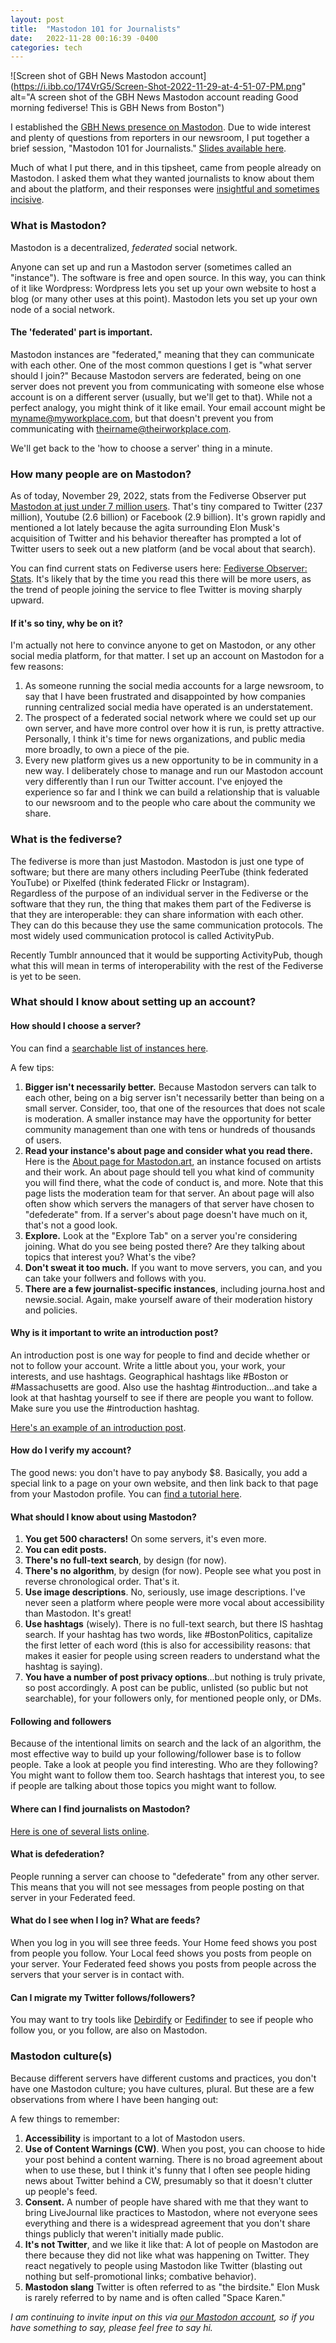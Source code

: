 ```yaml
---
layout: post
title:  "Mastodon 101 for Journalists"
date:   2022-11-28 00:16:39 -0400
categories: tech
---
```


![Screen shot of GBH News Mastodon account](https://i.ibb.co/174VrG5/Screen-Shot-2022-11-29-at-4-51-07-PM.png" alt="A screen shot of the GBH News Mastodon account reading Good morning fediverse! This is GBH News from Boston")

I established the [GBH News presence on Mastodon](https://mastodon.social/@gbhnews). Due to wide interest and plenty of questions from reporters in our newsroom, I put together a brief session, "Mastodon 101 for Journalists." [Slides available here](https://lisawilliams.github.io/Mastodon-101/slides/).

Much of what I put there, and in this tipsheet, came from people already on Mastodon. I asked them what they wanted journalists to know about them and about the platform, and their responses were [insightful and sometimes incisive](https://mastodon.social/@gbhnews/109422100167391959).

### What is Mastodon?

Mastodon is a decentralized, *federated* social network. 

Anyone can set up and run a Mastodon server (sometimes called an "instance"). The software is free and open source. In this way, you can think of it like Wordpress: Wordpress lets you set up your own website to host a blog (or many other uses at this point). Mastodon lets you set up your own node of a social network. 

#### The 'federated' part is important.

Mastodon instances are "federated," meaning that they can communicate with each other. One of the most common questions I get is "what server should I join?" Because Mastodon servers are federated, being on one server does not prevent you from communicating with someone else whose account is on a different server (usually, but we'll get to that). While not a perfect analogy, you might think of it like email. Your email account might be myname@myworkplace.com, but that doesn't prevent you from communicating with theirname@theirworkplace.com. 

We'll get back to the 'how to choose a server' thing in a minute. 

### How many people are on Mastodon?

As of today, November 29, 2022, stats from the Fediverse Observer put [Mastodon at just under 7 million users](https://fediverse.observer/stats). That's tiny compared to Twitter (237 million), Youtube (2.6 billion) or Facebook (2.9 billion). It's grown rapidly and mentioned a lot lately because the agita surrounding Elon Musk's acquisition of Twitter and his behavior thereafter has prompted a lot of Twitter users to seek out a new platform (and be vocal about that search). 

You can find current stats on Fediverse users here: [Fediverse Observer: Stats](https://fediverse.observer/stats). It's likely that by the time you read this there will be more users, as the trend of people joining the service to flee Twitter is moving sharply upward. 

#### If it's so tiny, why be on it?

I'm actually not here to convince anyone to get on Mastodon, or any other social media platform, for that matter. I set up an account on Mastodon for a few reasons: 

1. As someone running the social media accounts for a large newsroom, to say that I have been frustrated and disappointed by how companies running centralized social media have operated is an understatement. 
2. The prospect of a federated social network where we could set up our own server, and have more control over how it is run, is pretty attractive. Personally, I think it's time for news organizations, and public media more broadly, to own a piece of the pie. 
3. Every new platform gives us a new opportunity to be in community in a new way. I deliberately chose to manage and run our Mastodon account very differently than I run our Twitter account. I've enjoyed the experience so far and I think we can build a relationship that is valuable to our newsroom and to the people who care about the community we share.

### What is the fediverse?

The fediverse is more than just Mastodon. Mastodon is just one type of software; but there are many others including PeerTube (think federated YouTube) or Pixelfed (think federated Flickr or Instagram). <br> Regardless of the purpose of an individual server in the Fediverse or the software that they run, the thing that makes them part of the Fediverse is that they are interoperable: they can share information with each other. They can do this because they use the same communication protocols. The most widely used communication protocol is called ActivityPub.<br>

Recently Tumblr announced that it would be supporting ActivityPub, though what this will mean in terms of interoperability with the rest of the Fediverse is yet to be seen. 

### What should I know about setting up an account?

#### How should I choose a server?

You can find a [searchable list of instances here](https://observablehq.com/@easz/discover-mastodon-instances). 

A few tips: 

1. **Bigger isn't necessarily better.** Because Mastodon servers can talk to each other, being on a big server isn't necessarily better than being on a small server. Consider, too, that one of the resources that does not scale is moderation. A smaller instance may have the opportunity for better community management than one with tens or hundreds of thousands of users. 
2. **Read your instance's about page and consider what you read there.**  Here is the [About page for Mastodon.art](https://mastodon.art/about), an instance focused on artists and their work. An about page should tell you what kind of community you will find there, what the code of conduct is, and more. Note that this page lists the moderation team for that server. An about page will also often show which servers the managers of that server have chosen to "defederate" from. If a server's about page doesn't have much on it, that's not a good look. 
3. **Explore.** Look at the "Explore Tab" on a server you're considering joining. What do you see being posted there? Are they talking about topics that interest you? What's the vibe? 
4. **Don't sweat it too much.** If you want to move servers, you can, and you can take your follwers and follows with you. 
5. **There are a few journalist-specific instances**, including journa.host and newsie.social. Again, make yourself aware of their moderation history and policies. 

#### Why is it important to write an introduction post? 

An introduction post is one way for people to find and decide whether or not to follow your account. Write a little about you, your work, your interests, and use hashtags. Geographical hashtags like #Boston or #Massachusetts are good. Also use the hashtag #introduction...and take a look at that hashtag yourself to see if there are people you want to follow. Make sure you use the #introduction hashtag. 

[Here's an example of an introduction post](https://mastodon.social/@azylbertal@neuromatch.social/109507341148338346).


#### How do I verify my account? 

The good news: you don't have to pay anybody $8. Basically, you add a special link to a page on your own website, and then link back to that page from your Mastodon profile. You can [find a tutorial here](https://barrd.dev/article/add-a-verified-website-to-your-mastodon-account/). 

#### What should I know about using Mastodon? 

1. **You get 500 characters!** On some servers, it's even more. 
2. **You can edit posts.**
3. **There's no full-text search**, by design (for now). 
4. **There's no algorithm**, by design (for now). People see what you post in reverse chronological order. That's it. 
5. **Use image descriptions**. No, seriously, use image descriptions. I've never seen a platform where people were more vocal about accessibility than Mastodon. It's great! 
6. **Use hashtags** (wisely). There is no full-text search, but there IS hashtag search. If your hashtag has two words, like #BostonPolitics, capitalize the first letter of each word (this is also for accessibility reasons: that makes it easier for people using screen readers to understand what the hashtag is saying). 
7. **You have a number of post privacy options**...but nothing is truly private, so post accordingly. A post can be public, unlisted (so public but not searchable), for your followers only, for mentioned people only, or DMs. 

#### Following and followers

Because of the intentional limits on search and the lack of an algorithm, the most effective way to build up your following/follower base is to follow people. Take a look at people you find interesting. Who are they following? You might want to follow them too. Search hashtags that interest you, to see if people are talking about those topics you might want to follow. 


#### Where can I find journalists on Mastodon? 

[Here is one of several lists online](https://docs.google.com/spreadsheets/d/13No4yxY-oFrN8PigC2jBWXreFCHWwVRTftwP6HcREtA/edit#gid=1320898902). 

#### What is defederation? 

People running a server can choose to "defederate" from any other server. This means that you will not see messages from people posting on that server in your Federated feed. 

#### What do I see when I log in? What are feeds? 

When you log in you will see three feeds. Your Home feed shows you post from people you follow. Your Local feed shows you posts from people on your server. 
Your Federated feed shows you posts from people across the servers that your server is in contact with.

#### Can I migrate my Twitter follows/followers?

You may want to try tools like [Debirdify](https://debirdify.pruvisto.org/) or [Fedifinder](https://fedifinder.glitch.me/) to see if people who follow you, or you follow, are also on Mastodon. 

### Mastodon culture(s)

Because different servers have different customs and practices, you don't have one Mastodon culture; you have cultures, plural. But these are a few observations from where I have been hanging out:

A few things to remember: 

1. **Accessibility** is important to a lot of Mastodon users. 
2.  **Use of Content Warnings (CW)**. When you post, you can choose to hide your post behind a content warning. There is no broad agreement about when to use these, but I think it's funny that I often see people hiding news about Twitter behind a CW, presumably so that it doesn't clutter up people's feed. 
3.  **Consent.** A number of people have shared with me that they want to bring LiveJournal like practices to Mastodon, where not everyone sees everything and there is a widespread agreement that you don't share things publicly that weren't initially made public. 
4.  **It's not Twitter**, and we like it like that: A lot of people on Mastodon are there because they did not like what was happening on Twitter. They react negatively to people using Mastodon like Twitter (blasting out nothing but self-promotional links; combative behavior). 
5.  **Mastodon slang** Twitter is often referred to as "the birdsite." Elon Musk is rarely referred to by name and is often called "Space Karen."

*I am continuing to invite input on this via [our Mastodon account](https://mastodon.social/@gbhnews), so if you have something to say, please feel free to say hi.*








